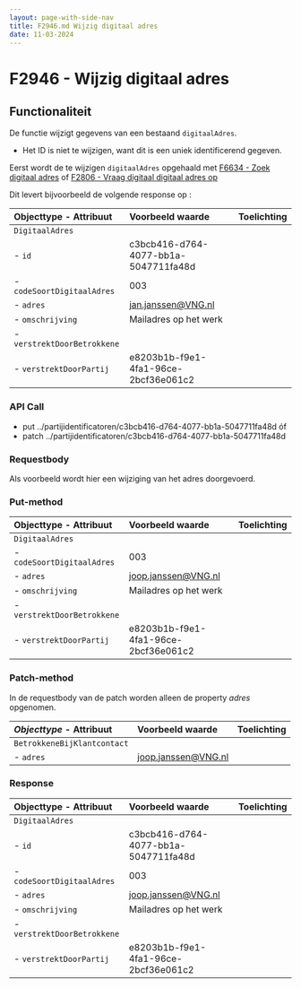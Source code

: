 ```yaml
---
layout: page-with-side-nav
title: F2946.md Wijzig digitaal adres
date: 11-03-2024
---
```


# F2946 - Wijzig digitaal adres

## Functionaliteit

De functie wijzigt gegevens van een bestaand `digitaalAdres`. 

- Het ID is niet te wijzigen, want dit is een uniek identificerend gegeven. 

Eerst wordt de te wijzigen `digitaalAdres` opgehaald met [F6634 - Zoek digitaal adres](./6634) of [F2806 - Vraag digitaal digitaal adres op](./2806)

Dit levert bijvoorbeeld de volgende response op :

| Objecttype - Attribuut | Voorbeeld waarde | Toelichting |
| :----------- | :----------- | :----------- |
| `DigitaalAdres` | | |
| - `id` | c3bcb416-d764-4077-bb1a-5047711fa48d |  | 
| - `codeSoortDigitaalAdres` | 003 | | 
| - `adres` | jan.janssen@VNG.nl | | 
| - `omschrijving` | Mailadres op het werk | | 
| - `verstrektDoorBetrokkene` | | |
| - `verstrektDoorPartij` | e8203b1b-f9e1-4fa1-96ce-2bcf36e061c2 | | 


### API Call

- put ../partijidentificatoren/c3bcb416-d764-4077-bb1a-5047711fa48d óf
- patch ../partijidentificatoren/c3bcb416-d764-4077-bb1a-5047711fa48d

### Requestbody

Als voorbeeld wordt hier een wijziging van het adres doorgevoerd. 

### Put-method

| Objecttype - Attribuut | Voorbeeld waarde | Toelichting |
| :----------- | :----------- | :----------- |
| `DigitaalAdres` | | |
| - `codeSoortDigitaalAdres` | 003 | | 
| - `adres` | joop.janssen@VNG.nl | | 
| - `omschrijving` | Mailadres op het werk | | 
| - `verstrektDoorBetrokkene` | | |
| - `verstrektDoorPartij` | e8203b1b-f9e1-4fa1-96ce-2bcf36e061c2 | | 

### Patch-method

In de requestbody van de patch worden alleen de property *adres* opgenomen.  

| ***Objecttype*** - Attribuut | Voorbeeld waarde | Toelichting |
| :----------- | :----------- | :----------- |
| `BetrokkeneBijKlantcontact` | | |
| - `adres` | joop.janssen@VNG.nl | | 

### Response

| Objecttype - Attribuut | Voorbeeld waarde | Toelichting |
| :----------- | :----------- | :----------- |
| `DigitaalAdres` | | |
| - `id` | c3bcb416-d764-4077-bb1a-5047711fa48d |  | 
| - `codeSoortDigitaalAdres` | 003 | | 
| - `adres` | joop.janssen@VNG.nl | | 
| - `omschrijving` | Mailadres op het werk | | 
| - `verstrektDoorBetrokkene` | | |
| - `verstrektDoorPartij` | e8203b1b-f9e1-4fa1-96ce-2bcf36e061c2 | | 
